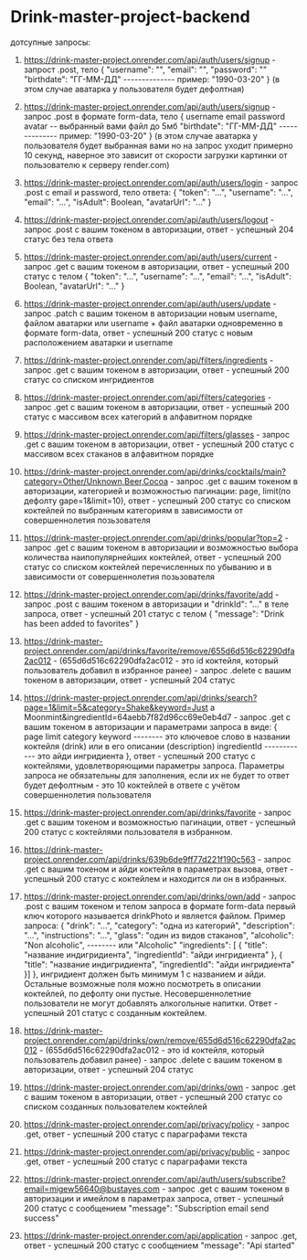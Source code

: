<!-- @format -->

# Drink-master-project-backend

дотсупные запросы:

1. https://drink-master-project.onrender.com/api/auth/users/signup - запрост .post, тело
   {
   "username": "",
   "email": "",
   "password": ""
   "birthdate": "ГГ-ММ-ДД" -------------- пример: "1990-03-20"
   }
   (в этом случае аватарка у пользователя будет дефолтная)

2. https://drink-master-project.onrender.com/api/auth/users/signup - запрос .post в формате form-data, тело
   {
   username
   email
   password
   avatar -- выбранный вами файл до 5мб
   "birthdate": "ГГ-ММ-ДД" -------------- пример: "1990-03-20"
   }
   (в этом случае аватарка у пользователя будет выбранная вами но на запрос уходит примерно 10 секунд, наверное это зависит от скорости загрузки картинки от пользователю к серверу render.com)

3. https://drink-master-project.onrender.com/api/auth/users/login - запрос .post c email и password, тело ответа:
   {
   "token": "...",
   "username": "...",
   "email": "...",
   "isAdult": Boolean,
   "avatarUrl": "..."
   }

4. https://drink-master-project.onrender.com/api/auth/users/logout - запрос .post с вашим токеном в авторизации, ответ - успешный 204 статус без тела ответа

5. https://drink-master-project.onrender.com/api/auth/users/current - запрос .get с вашим токеном в авторизации, ответ - успешный 200 статус с телом
   {
   "token": "...",
   "username": "...",
   "email": "...",
   "isAdult": Boolean,
   "avatarUrl": "..."
   }

6. https://drink-master-project.onrender.com/api/auth/users/update - запрос .patch с вашим токеном в авторизации новым username, файлом аватарки или username + файл аватарки одновременно в формате form-data, ответ - успешный 200 статус с новым расположением аватарки и username

7. https://drink-master-project.onrender.com/api/filters/ingredients - запрос .get с вашим токеном в авторизации, ответ - успешный 200 статус со списком ингридиентов

8. https://drink-master-project.onrender.com/api/filters/categories - запрос .get с вашим токеном в авторизации, ответ - успешный 200 статус с массивом всех категорий в алфавитном порядке

9. https://drink-master-project.onrender.com/api/filters/glasses - запрос .get с вашим токеном в авторизации, ответ - успешный 200 статус с массивом всех стаканов в алфавитном порядке

10. https://drink-master-project.onrender.com/api/drinks/cocktails/main?category=Other/Unknown,Beer,Cocoa - запрос .get с вашим токеном в авторизации, категорией и возможностью пагинации: page, limit(по дефолту gape=1&limit=10), ответ - успешный 200 статус со списком коктейлей по выбранным категориям в зависимости от совершеннолетия позьзователя

11. https://drink-master-project.onrender.com/api/drinks/popular?top=2 - запрос .get с вашим токеном в авторизации и возможностью выбора количества наипопулярнейших коктейлей, ответ - успешный 200 статус со списком коктейлей перечисленных по убыванию и в зависимости от совершеннолетия позьзователя

12. https://drink-master-project.onrender.com/api/drinks/favorite/add - запрос .post с вашим токеном в авторизации и "drinkId": "..." в теле запроса, ответ - успешный 201 статус с телом
    {
    "message": "Drink has been added to favorites"
    }

13. https://drink-master-project.onrender.com/api/drinks/favorite/remove/655d6d516c62290dfa2ac012 - (655d6d516c62290dfa2ac012 - это id коктейля, который пользователь добавил в избранное ранее) - запрос .delete с вашим токеном в авторизации, ответ - успешный 204 статус

14. https://drink-master-project.onrender.com/api/drinks/search?page=1&limit=5&category=Shake&keyword=Just a Moonmint&ingredientId=64aebb7f82d96cc69e0eb4d7 - запрос .get с вашим токеном в авторизации и параметрами запроса в виде: {
    page
    limit
    category
    keyword -------- это ключевое слово в названии коктейля (drink) или в его описании (description)
    ingredientId ------------ это айди ингридиента
    }, ответ - успешный 200 статус с коктейлями, удовлетворяющими параметры запроса. Параметры запроса не обязательны для заполнения, если их не будет то ответ будет дефолтным - это 10 коктейлей в ответе с учётом совершеннолетия пользователя

15. https://drink-master-project.onrender.com/api/drinks/favorite - запрос .get с вашим токеном и возможностью пагинации, ответ - успешный 200 статус с коктейлями пользователя в избранном.

16. https://drink-master-project.onrender.com/api/drinks/639b6de9ff77d221f190c563 - запрос .get с вашим токеном и айди коктейля в параметрах вызова, ответ - успешный 200 статус с коктейлем и находится ли он в избранных.

17. https://drink-master-project.onrender.com/api/drinks/own/add - запрос .post с вашим токеном и телом запроса в формате form-data первый ключ которого называется drinkPhoto и является файлом. Пример запроса:
    {
    "drink": "...",
    "category": "одна из категорий",
    "description": "...",
    "instructions": "...",
    "glass": "один из видов стаканов",
    "alcoholic": "Non alcoholic", -------- или "Alcoholic"
    "ingredients": [
    {
    "title": "название индигридиента",
    "ingredientId": "айди ингридиента"
    },
    {
    "title": "название индигридиента",
    "ingredientId": "айди ингридиента"
    }]
    }, ингридиент должен быть минимум 1 с названием и айди. Остальные возможные поля можно посмотреть в описании коктейлей, по дефолту они пустые. Несовершеннолетние пользователи не могут добавлять алкогольные напитки. Ответ - успешный 201 статус с созданным коктейлем.

18. https://drink-master-project.onrender.com/api/drinks/own/remove/655d6d516c62290dfa2ac012 - (655d6d516c62290dfa2ac012 - это id коктейля, который пользователь добавил ранее) - запрос .delete с вашим токеном в авторизации, ответ - успешный 204 статус

19. https://drink-master-project.onrender.com/api/drinks/own - запрос .get с вашим токеном в авторизации, ответ - успешный 200 статус cо списком созданных пользователем коктейлей

20. https://drink-master-project.onrender.com/api/privacy/policy - запрос .get, ответ - успешный 200 статус c параграфами текста

21. https://drink-master-project.onrender.com/api/privacy/public - запрос .get, ответ - успешный 200 статус c параграфами текста

22. https://drink-master-project.onrender.com/api/auth/users/subscribe?email=migew56640@bustayes.com - запрос .get с вашим токеном в авторизации и имейлом в параметрах запроса, ответ - успешный 200 статус с сообщением "message": "Subscription email send success"

23. https://drink-master-project.onrender.com/api/application - запрос .get, ответ - успешный 200 статус с сообщением "message": "Api started"
